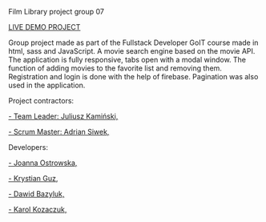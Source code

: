 Film Library project group 07

<a href="https://jkamin61.github.io/film_library_project/">LIVE DEMO PROJECT</a>

Group project made as part of the Fullstack Developer GoIT course made in html, sass and JavaScript. A movie search engine based on the movie API. The application is fully responsive, tabs open with a modal window. The function of adding movies to the favorite list and removing them.
Registration and login is done with the help of firebase. Pagination was also used in the application.


Project contractors:

<a href="https://github.com/jkamin61">- Team Leader: Juliusz Kamiński,</a>

<a href="https://github.com/AdrianSiwek">- Scrum Master: Adrian Siwek,</a>

Developers:

<a href="https://github.com/asiaostrowska55">- Joanna Ostrowska,</a>

<a href="https://github.com/KtianG">- Krystian Guz,</a>

<a href="https://github.com/Dawid-Bazyluk">- Dawid Bazyluk,</a>

<a href="https://github.com/CharlieLive">- Karol Kozaczuk,</a>
